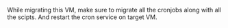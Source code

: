 While migrating this VM, make sure to migrate all the cronjobs along with all the scipts. And restart the cron service on target VM.
